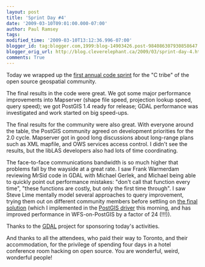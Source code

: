 ```yaml
---
layout: post
title: 'Sprint Day #4'
date: '2009-03-10T09:01:00.000-07:00'
author: Paul Ramsey
tags: 
modified_time: '2009-03-10T13:12:36.996-07:00'
blogger_id: tag:blogger.com,1999:blog-14903426.post-984086307930858647
blogger_orig_url: http://blog.cleverelephant.ca/2009/03/sprint-day-4.html
comments: True
---
```


Today we wrapped up the [first annual code sprint](http://wiki.osgeo.org/wiki/Toronto_Code_Sprint_2009) for the "C tribe" of the open source geospatial community.

The final results in the code were great. We got some major performance improvements into Mapserver (shape file speed, projection lookup speed, query speed); we got PostGIS 1.4 ready for release; GDAL performance was investigated and work started on big speed-ups.

The final results for the community were also great.  With everyone around the table, the PostGIS community agreed on development priorities for the 2.0 cycle.  Mapserver got in good long discussions about long-range plans such as XML mapfile, and OWS services access control. I didn't see the results, but the libLAS developers also had lots of time coordinating.

The face-to-face communications bandwidth is so much higher that problems fall by the wayside at a great rate.  I saw Frank Warmerdam reviewing MrSid code in GDAL with Michael Gerlek, and Michael being able to quickly point out performance mistakes: "don't call that function every time", "these functions are costly, but only the first time through". I saw Steve Lime mentally model several approaches to query improvement, trying them out on different community members before settling on [the final solution](http://svn.osgeo.org/mapserver/trunk/docs/development/rfc/ms-rfc-52.txt) (which I implemented in the [PostGIS driver](http://svn.osgeo.org/mapserver/sandbox/single-pass/mapserver/mappostgis.c) this morning, and has improved performance in WFS-on-PostGIS by a factor of 24 (!!!)). 

Thanks to the [GDAL](http://www.gdal.org/) project for sponsoring today's activities. 

And thanks to all the attendees, who paid their way to Toronto, and their accommodation, for the privilege of spending four days in a hotel conference room hacking on open source. You are wonderful, weird, wonderful people!

